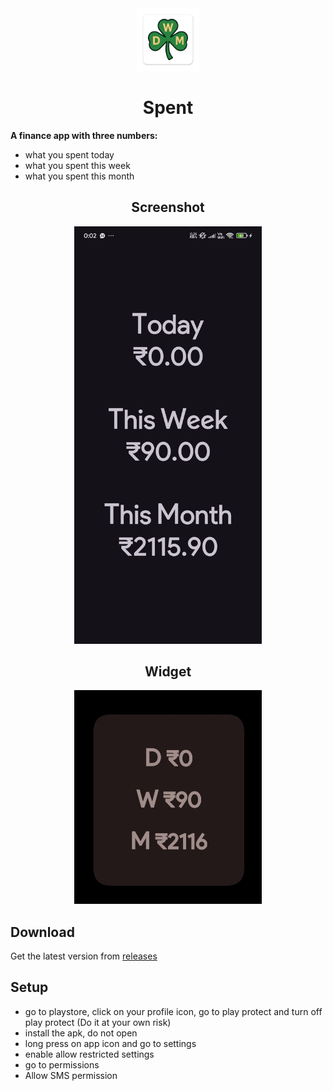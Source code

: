 <div align="center">
<img src="app/src/main/res/ic_launcher-web.png" width="100" height="100">

# Spent
</div>

**A finance app with three numbers:**

- what you spent today
- what you spent this week
- what you spent this month

<div align="center">

## Screenshot
<img src="images/app.jpg" width="300">

## Widget
<img src="images/widget.jpg" width="300">
</div>

## Download
Get the latest version from [releases](https://github.com/Neel-shetty/spent/releases)

## Setup
- go to playstore, click on your profile icon, go to play protect and turn off play protect (Do it at your own risk)
- install the apk, do not open
- long press on app icon and go to settings
- enable allow restricted settings
- go to permissions
- Allow SMS permission
